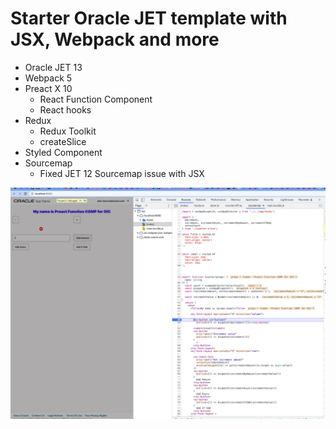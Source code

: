 # Starter Oracle JET template with JSX, Webpack and more

- Oracle JET 13
- Webpack 5
- Preact X 10
    - React Function Component
    - React hooks
- Redux
    - Redux Toolkit
    - createSlice
- Styled Component
- Sourcemap
    - Fixed JET 12 Sourcemap issue with JSX

![](doc/images/2022-07-02-20-59-24.png)
